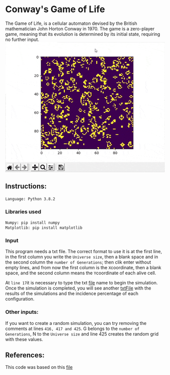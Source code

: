 # Conway's Game of Life 

The Game of Life, is a cellular automaton devised by the British mathematician John Horton Conway in 1970. The game is a zero-player game, meaning that its evolution is determined by its initial state, requiring no further input.
![image](https://github.com/majohdezo/ConwayGoL/blob/master/Files/GoL_Sim.gif)

## Instructions:

`Language: Python 3.8.2`

### Libraries used
```
Numpy: pip install numpy
Matplotlib: pip install matplotlib
```

### Input
This program needs a txt file.  The correct format to use it is at the first line, in the first column you write the `Universe size`, then a blank space and in the second column the `number of Generations`; then clik enter without empty lines, and from now the first column is the `X`coordinate, then a blank space, and the second column means the `Y`coordinate of each alive cell.

At `line 17`it is necessary to type the txt [file](https://github.com/majohdezo/ConwayGoL/blob/master/Test.txt)  name to begin the simulation. Once the simulation is completed, you will see another [txtFile](https://github.com/majohdezo/ConwayGoL/blob/master/Results.txt) with the results of the simulations and the incidence percentage of each configuration.

### Other inputs:
If you want to create a random simulation, you can try removing the comments at lines `416, 417 and 425`. G belongs to the `number of Generations`, N to the `Universe size` and line 425 creates the random grid with these values.

## References:
This code was based on this [file](https://github.com/gcastillo56/com139-class/blob/master/GoL/conway.py) 
